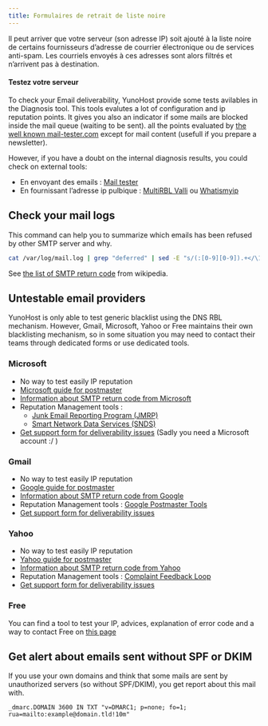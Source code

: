 ```yaml
---
title: Formulaires de retrait de liste noire
---
```


Il peut arriver que votre serveur (son adresse IP) soit ajouté à la liste noire de certains fournisseurs d’adresse de courrier électronique ou de services anti-spam. Les courriels envoyés à ces adresses sont alors filtrés et n’arrivent pas à destination.

#### Testez votre serveur

To check your Email deliverability, YunoHost provide some tests avilables in the Diagnosis tool. This tools evalutes  a lot of configuration and ip reputation points. It gives you also an indicator if some mails are blocked inside the mail queue (waiting to be sent).
all the points evaluated by [the well known mail-tester.com](https://www.mail-tester.com) except for mail content (usefull if you prepare a newsletter).

However, if you have a doubt on the internal diagnosis results, you could check on external tools:
- En envoyant des emails : [Mail tester](https://www.mail-tester.com)
- En fournissant l’adresse ip pulbique : [MultiRBL Valli](https://multirbl.valli.org/) ou [Whatismyip](https://whatismyipaddress.com/blacklist-check)

## Check your mail logs

This command can help you to summarize which emails has been refused by other SMTP server and why.

```bash
cat /var/log/mail.log | grep "deferred" | sed -E "s/(:[0-9][0-9]).+</\1\t/g" | sed -E "s/>.+dsn/\terror/g" | sed -E "s/, status=deferred \(/ /g" | sed -E "s/\)$//g"
```

See [the list of SMTP return code](https://en.wikipedia.org/wiki/List_of_SMTP_server_return_codes) from wikipedia.

## Untestable email providers

YunoHost is only able to test generic blacklist using the DNS RBL mechanism. However, Gmail, Microsoft, Yahoo or Free maintains their own blacklisting mechanism, so in some situation you may need to contact their teams through dedicated forms or use dedicated tools.

### Microsoft

- No way to test easily IP reputation
- [Microsoft guide for postmaster](https://sendersupport.olc.protection.outlook.com/pm/)
- [Information about SMTP return code from Microsoft](https://sendersupport.olc.protection.outlook.com/pm/troubleshooting.aspx#Codes)
- Reputation Management tools :
  - [Junk Email Reporting Program (JMRP)](https://postmaster.live.com/snds/JMRP.aspx)
  - [Smart Network Data Services (SNDS)](https://postmaster.live.com/snds/index.aspx)
- [Get support form for deliverability issues](https://support.microsoft.com/supportrequestform/8ad563e3-288e-2a61-8122-3ba03d6b8d75) (Sadly you need a Microsoft account :/ )

### Gmail

- No way to test easily IP reputation
- [Google guide for postmaster](https://support.google.com/a/topic/1354753)
- [Information about SMTP return code from Google](https://support.google.com/a/answer/3726730)
- Reputation Management tools : [Google Postmaster Tools](https://postmaster.google.com)
- [Get support form for deliverability issues](https://support.google.com/mail/contact/bulk_send_new)

### Yahoo

- No way to test easily IP reputation
- [Yahoo guide for postmaster](https://senders.yahooinc.com/best-practices)
- [Information about SMTP return code from Yahoo](https://senders.yahooinc.com/smtp-error-codes)
- Reputation Management tools : [Complaint Feedback Loop](https://io.help.yahoo.com/contact/index?page=contactform&locale=en_US&token=Zh%2FBBVqXzLHlIbokbUqVWTUbuuQeXGkGnZzhKR2JQ4O6mMQdy9JSWdtWFXvjthcYCRj9bUIFfycOfG%2B4GOHPHoOGa8HwDO2%2B0kYRtTcdR8Nja5P9HWkKh3VWfS3pyu4UdjhvwG%2BBCvnYFl5dToDK%2Fw%3D%3D&selectedChannel=email-icon)
- [Get support form for deliverability issues](https://senders.yahooinc.com/contact)

### Free

You can find a tool to test your IP, advices, explanation of error code and a way to contact Free on [this page](https://postmaster.free.fr/)

## Get alert about emails sent without SPF or DKIM

If you use your own domains and think that some mails are sent by unauthorized servers (so without SPF/DKIM), you  get report about this mail with.

```text
_dmarc.DOMAIN 3600 IN TXT "v=DMARC1; p=none; fo=1; rua=mailto:example@domain.tld!10m"
```

